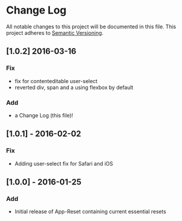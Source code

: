 # Change Log
All notable changes to this project will be documented in this file.
This project adheres to [Semantic Versioning](http://semver.org/).

## [1.0.2] 2016-03-16
### Fix
- fix for contenteditable user-select
- reverted div, span and a using flexbox by default

### Add
- a Change Log (this file)!

## [1.0.1] - 2016-02-02
### Fix
- Adding user-select fix for Safari and iOS

## [1.0.0] - 2016-01-25
### Add
- Initial release of App-Reset containing current essential resets

